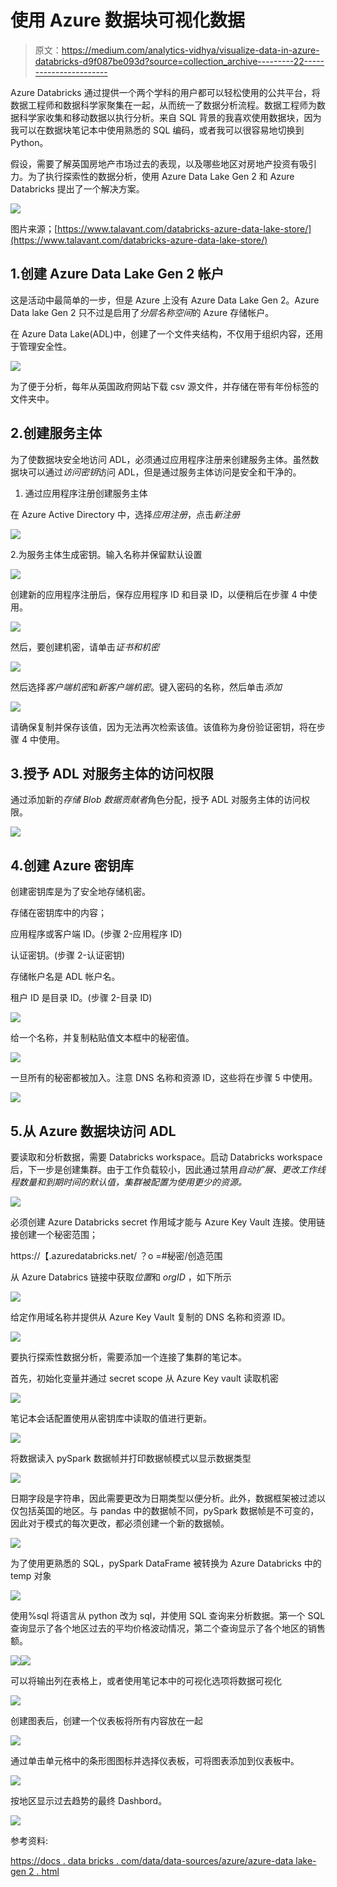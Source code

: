 # 使用 Azure 数据块可视化数据

> 原文：<https://medium.com/analytics-vidhya/visualize-data-in-azure-databricks-d9f087be093d?source=collection_archive---------22----------------------->

Azure Databricks 通过提供一个两个学科的用户都可以轻松使用的公共平台，将数据工程师和数据科学家聚集在一起，从而统一了数据分析流程。数据工程师为数据科学家收集和移动数据以执行分析。来自 SQL 背景的我喜欢使用数据块，因为我可以在数据块笔记本中使用熟悉的 SQL 编码，或者我可以很容易地切换到 Python。

假设，需要了解英国房地产市场过去的表现，以及哪些地区对房地产投资有吸引力。为了执行探索性的数据分析，使用 Azure Data Lake Gen 2 和 Azure Databricks 提出了一个解决方案。

![](img/879cf77dbb56e919a9574ac64450d93e.png)

图片来源；[https://www.talavant.com/databricks-azure-data-lake-store/](https://www.talavant.com/databricks-azure-data-lake-store/)

## 1.创建 Azure Data Lake Gen 2 帐户

这是活动中最简单的一步，但是 Azure 上没有 Azure Data Lake Gen 2。Azure Data lake Gen 2 只不过是启用了*分层名称空间*的 Azure 存储帐户。

在 Azure Data Lake(ADL)中，创建了一个文件夹结构，不仅用于组织内容，还用于管理安全性。

![](img/76999039fe00af46d2d7cc8cf8173cb2.png)

为了便于分析，每年从英国政府网站下载 csv 源文件，并存储在带有年份标签的文件夹中。

## 2.创建服务主体

为了使数据块安全地访问 ADL，必须通过应用程序注册来创建服务主体。虽然数据块可以通过*访问密钥*访问 ADL，但是通过服务主体访问是安全和干净的。

1.  通过应用程序注册创建服务主体

在 Azure Active Directory 中，选择*应用注册*，点击*新注册*

![](img/55741ccc07b0a98cb625d2d953e6a447.png)

2.为服务主体生成密钥。输入名称并保留默认设置

![](img/3579d279409f8ae4a034fc4eac1c1343.png)

创建新的应用程序注册后，保存应用程序 ID 和目录 ID，以便稍后在步骤 4 中使用。

![](img/7efcf56a07a521e5b534800c2bf97bc2.png)

然后，要创建机密，请单击*证书和机密*

![](img/9c4d6f2961f4c29ac8f65b519fbc16fb.png)

然后选择*客户端机密*和*新客户端机密*。键入密码的名称，然后单击*添加*

![](img/ef08e24f60814223bb9b57fb0a7824a2.png)

请确保复制并保存该值，因为无法再次检索该值。该值称为身份验证密钥，将在步骤 4 中使用。

## 3.授予 ADL 对服务主体的访问权限

通过添加新的*存储 Blob 数据贡献者*角色分配，授予 ADL 对服务主体的访问权限。

![](img/fff69996a859690df1d62f1f6449868a.png)

## 4.创建 Azure 密钥库

创建密钥库是为了安全地存储机密。

存储在密钥库中的内容；

应用程序或客户端 ID。(步骤 2-应用程序 ID)

认证密钥。(步骤 2-认证密钥)

存储帐户名是 ADL 帐户名。

租户 ID 是目录 ID。(步骤 2-目录 ID)

![](img/f4f240a4f8f5fbf09339faaff30d0fc9.png)

给一个名称，并复制粘贴值文本框中的秘密值。

![](img/5577b14cc30e4be2f1805496f4aeb35f.png)

一旦所有的秘密都被加入。注意 DNS 名称和资源 ID，这些将在步骤 5 中使用。

![](img/555a795448afd28fb1dd54ce72d865bb.png)

## 5.从 Azure 数据块访问 ADL

要读取和分析数据，需要 Databricks workspace。启动 Databricks workspace 后，下一步是创建集群。由于工作负载较小，因此通过禁用*自动扩展、*更改*工作线程数量和到期时间的默认值，集群被配置为使用更少的资源。*

![](img/43b52467854a08885a8c9bbd741327a0.png)

必须创建 Azure Databricks secret 作用域才能与 Azure Key Vault 连接。使用链接创建一个秘密范围；

https://【.azuredatabricks.net/ ？o =#秘密/创造范围

从 Azure Databrics 链接中获取*位置*和 *orgID* ，如下所示

![](img/63c8f194a5ba0adb96475d683dfd7465.png)

给定作用域名称并提供从 Azure Key Vault 复制的 DNS 名称和资源 ID。

![](img/2563c58455cc456b7bc249d73354aacc.png)

要执行探索性数据分析，需要添加一个连接了集群的笔记本。

首先，初始化变量并通过 secret scope 从 Azure Key vault 读取机密

![](img/3505da213e50cc17f779cb08e71b1cfc.png)

笔记本会话配置使用从密钥库中读取的值进行更新。

![](img/d58f1f8dea3de68093cf51b011a6721d.png)

将数据读入 pySpark 数据帧并打印数据帧模式以显示数据类型

![](img/c9c093db942c1dae7876cba9841f5d32.png)

日期字段是字符串，因此需要更改为日期类型以便分析。此外，数据框架被过滤以仅包括英国的地区。与 pandas 中的数据帧不同，pySpark 数据帧是不可变的，因此对于模式的每次更改，都必须创建一个新的数据帧。

![](img/b05c3cc345f6666730acd43c6ca79bae.png)

为了使用更熟悉的 SQL，pySpark DataFrame 被转换为 Azure Databricks 中的 temp 对象

![](img/e09148ab78affa0fbdd142ec40ccc97f.png)

使用%sql 将语言从 python 改为 sql，并使用 SQL 查询来分析数据。第一个 SQL 查询显示了各个地区过去的平均价格波动情况，第二个查询显示了各个地区的销售额。

![](img/5f39d627e0dab5334dca9978b037f775.png)![](img/0da0ac66cdcf61add28ac1c83e0464e4.png)

可以将输出列在表格上，或者使用笔记本中的可视化选项将数据可视化

![](img/0e16183c64929b25bd0b4c037e4a8189.png)

创建图表后，创建一个仪表板将所有内容放在一起

![](img/0f93cdcfade1210176adb0fd240dd0b7.png)

通过单击单元格中的条形图图标并选择仪表板，可将图表添加到仪表板中。

![](img/07a699202ee8962b7485721fdd8fe1fd.png)

按地区显示过去趋势的最终 Dashbord。

![](img/381f241ef035a80795b441f4dea9e552.png)

参考资料:

[https://docs . data bricks . com/data/data-sources/azure/azure-data lake-gen 2 . html](https://docs.databricks.com/data/data-sources/azure/azure-datalake-gen2.html)